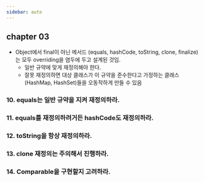 ```yaml
---
sidebar: auto
---
```


## chapter 03

-   Object에서 final이 아닌 메서드 (equals, hashCode, toString, clone, finalize)는 모두 overriding을 염두에 두고 설계된 것임.
    -   일반 규약에 맞게 재정의해야 한다.
    -   잘못 재정의하면 대상 클래스가 이 규약을 준수한다고 가정하는 클래스(HashMap, HashSet)들을 오동작하게 만들 수 있음

### 10. equals는 일반 규약을 지켜 재정의하라.

### 11. equals를 재정의하려거든 hashCode도 재정의하라.

### 12. toString을 항상 재정의하라.

### 13. clone 재정의는 주의해서 진행하라.

### 14. Comparable을 구현할지 고려하라.
